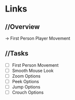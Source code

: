 # Links

## //Overview
-> First Person Player Movement


## //Tasks
- [ ] First Person Movement
- [ ] Smooth Mouse Look
- [ ] Zoom Options
- [ ] Peek Options
- [ ] Jump Options
- [ ] Crouch Options